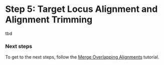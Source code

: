# Step 5: Target Locus Alignment and Alignment Trimming

tbd


### Next steps
To get to the next steps, follow the [Merge Overlapping Alignments](https://github.com/scrameri/CaptureAl/blob/master/bsub/Step6_Merge_Overlapping_Alignments.md) tutorial.
